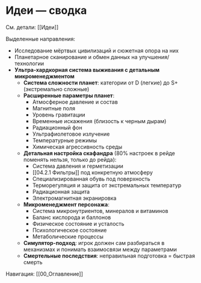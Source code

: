 # Идеи — сводка

См. детали: [[Идеи]]

Выделенные направления:
- Исследование мёртвых цивилизаций и сюжетная опора на них
- Планетарное сканирование и обмен данных на улучшения/технологии
- **Ультра-хардкорная система выживания с детальным микроменеджментом**
   - **Система сложности планет**: категории от D (легкие) до S+ (экстремально сложные)
   - **Расширенные параметры планет**:
     - Атмосферное давление и состав
     - Магнитные поля
     - Уровень гравитации
     - Временные искажения (близость к черным дырам)
     - Радиационный фон
     - Ультрафиолетовое излучение
     - Температурные режимы
     - Химическая агрессивность среды
   - **Детальная настройка скафандра** (80% настроек в рейде поменять нельзя, только до рейда):
     - Система давления и герметизации
     - [[04.2.1 Фильтры]] под конкретную атмосферу 
     - Специализированная обувь под поверхность
     - Терморегуляция и защита от экстремальных температур
     - Радиационная защита
     - Электромагнитная экранировка
   - **Микроменеджмент персонажа**:
     - Система микронутриентов, минералов и витаминов
     - Баланс кислорода и баллонов
     - Физическое состояние и усталость
     - Психологическое состояние
     - Метаболические процессы
   - **Симулятор-подход**: игрок должен сам разбираться в механизмах и понимать взаимосвязи между параметрами
   - **Смертельные последствия**: неправильная подготовка = быстрая смерть

Навигация: [[00_Оглавление]]
